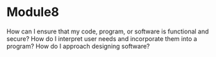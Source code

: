# Module8
How can I ensure that my code, program, or software is functional and secure?
How do I interpret user needs and incorporate them into a program?
How do I approach designing software?

